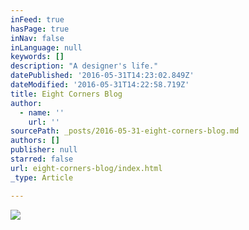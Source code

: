 ```yaml
---
inFeed: true
hasPage: true
inNav: false
inLanguage: null
keywords: []
description: "A designer's life."
datePublished: '2016-05-31T14:23:02.849Z'
dateModified: '2016-05-31T14:22:58.719Z'
title: Eight Corners Blog
author:
  - name: ''
    url: ''
sourcePath: _posts/2016-05-31-eight-corners-blog.md
authors: []
publisher: null
starred: false
url: eight-corners-blog/index.html
_type: Article

---
```

![](https://the-grid-user-content.s3-us-west-2.amazonaws.com/e73cc02d-fe5b-487b-956d-aa89685ef765.png)